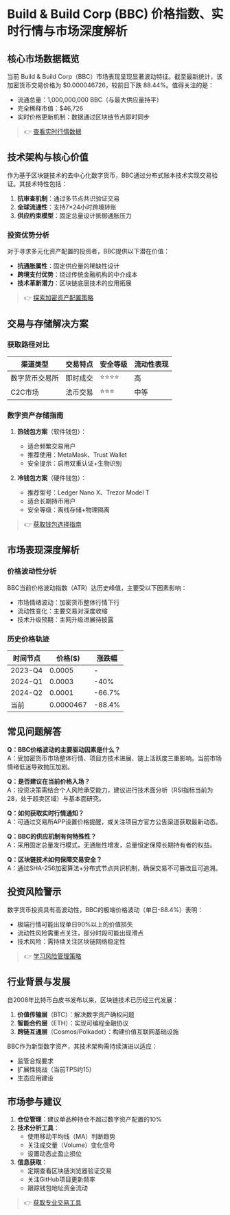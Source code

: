 # Build & Build Corp (BBC) 价格指数、实时行情与市场深度解析

## 核心市场数据概览
当前 Build & Build Corp（BBC）市场表现呈现显著波动特征。截至最新统计，该加密货币交易价格为 $0.000046726，较前日下跌 88.44%。值得关注的是：
- 流通总量：1,000,000,000 BBC（与最大供应量持平）
- 完全稀释市值：$46,726
- 实时价格更新机制：数据通过区块链节点即时同步

> 👉 [查看实时行情数据](https://bit.ly/okx_welcome)

## 技术架构与核心价值
作为基于区块链技术的去中心化数字货币，BBC通过分布式账本技术实现交易验证。其技术特性包括：
1. **抗审查机制**：通过多节点共识验证交易
2. **全球流通性**：支持7×24小时跨境转账
3. **供应约束模型**：固定总量设计抵御通胀压力

### 投资优势分析
对于寻求多元化资产配置的投资者，BBC提供以下潜在价值：
- **抗通胀属性**：固定供应量的稀缺性设计
- **跨境支付优势**：绕过传统金融机构的中介成本
- **技术革新潜力**：区块链底层技术的应用拓展

> 👉 [探索加密资产配置策略](https://bit.ly/okx_welcome)

## 交易与存储解决方案
### 获取路径对比
| 渠道类型 | 交易特点 | 安全等级 | 流动性表现 |
|---------|----------|----------|------------|
| 数字货币交易所 | 即时成交 | ⭐⭐⭐⭐ | 高 |
| C2C市场 | 法币交易 | ⭐⭐⭐ | 中等 |

### 数字资产存储指南
1. **热钱包方案**（软件钱包）：
   - 适合频繁交易用户
   - 推荐使用：MetaMask、Trust Wallet
   - 安全提示：启用双重认证+生物识别

2. **冷钱包方案**（硬件钱包）：
   - 推荐型号：Ledger Nano X、Trezor Model T
   - 适合长期持币用户
   - 安全等级：离线存储+物理隔离

> 👉 [获取钱包选择指南](https://bit.ly/okx_welcome)

## 市场表现深度解析
### 价格波动性分析
BBC当前价格波动指数（ATR）达历史峰值，主要受以下因素影响：
- 市场情绪波动：加密货币整体行情下行
- 流动性变化：主要交易对深度收缩
- 技术升级预期：主网升级进展待披露

### 历史价格轨迹
| 时间节点 | 价格($) | 涨跌幅 |
|----------|---------|--------|
| 2023-Q4 | 0.0005 | - |
| 2024-Q1 | 0.0003 | -40% |
| 2024-Q2 | 0.0001 | -66.7% |
| 当前 | 0.0000467 | -88.4% |

## 常见问题解答
**Q：BBC价格波动的主要驱动因素是什么？**  
A：受加密货币市场整体行情、项目方技术进展、链上活跃度三重影响。当前市场情绪低迷导致抛压加剧。

**Q：是否建议在当前价格入场？**  
A：投资决策需结合个人风险承受能力，建议进行技术面分析（RSI指标当前为28，处于超卖区域）与基本面研究。

**Q：如何获取实时行情通知？**  
A：可通过交易所APP设置价格提醒，或关注项目方官方公告渠道获取最新动态。

**Q：BBC的供应机制有何特殊性？**  
A：采用固定总量发行模式，无通胀性增发，总量恒定保障长期持有者的权益。

**Q：区块链技术如何保障交易安全？**  
A：通过SHA-256加密算法+分布式节点共识机制，确保交易不可篡改且可追溯。

## 投资风险警示
数字货币投资具有高波动性，BBC的极端价格波动（单日-88.4%）表明：
- 极端行情可能出现单日90%以上的价值损失
- 流动性风险需重点关注，部分时段可能出现滑点
- 技术风险：需持续关注区块链网络稳定性

> 👉 [学习风险管理策略](https://bit.ly/okx_welcome)

## 行业背景与发展
自2008年比特币白皮书发布以来，区块链技术已历经三代发展：
1. **价值传输层**（BTC）：解决数字资产确权问题
2. **智能合约层**（ETH）：实现可编程金融协议
3. **跨链互通层**（Cosmos/Polkadot）：构建价值互联网基础设施

BBC作为新型数字资产，其技术架构需持续演进以适应：
- 监管合规要求
- 扩展性挑战（当前TPS约15）
- 生态应用建设

## 市场参与建议
1. **仓位管理**：建议单品种持仓不超过数字资产配置的10%
2. **技术分析工具**：
   - 使用移动平均线（MA）判断趋势
   - 关注成交量（Volume）变化信号
   - 设置动态止盈止损位
3. **信息获取**：
   - 定期查看区块链浏览器验证交易
   - 关注GitHub项目更新频率
   - 跟踪钱包地址资金流动

> 👉 [获取专业交易工具](https://bit.ly/okx_welcome)